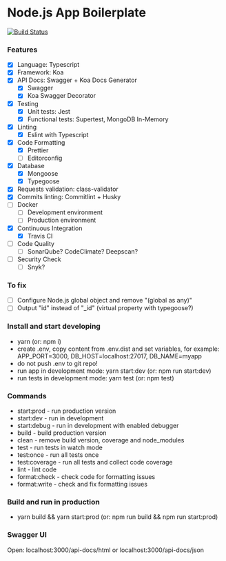 # Node.js App Boilerplate

[![Build Status](https://travis-ci.org/kryz81/koa-ts-boilerplate.svg?branch=master)](https://travis-ci.org/kryz81/koa-ts-boilerplate.svg?branch=master)

### Features

- [x] Language: Typescript
- [x] Framework: Koa
- [x] API Docs: Swagger + Koa Docs Generator
  - [x] Swagger
  - [x] Koa Swagger Decorator
- [x] Testing
  - [x] Unit tests: Jest
  - [x] Functional tests: Supertest, MongoDB In-Memory
- [x] Linting
  - [x] Eslint with Typescript
- [x] Code Formatting
  - [x] Prettier
  - [ ] Editorconfig
- [x] Database
  - [x] Mongoose
  - [x] Typegoose
- [x] Requests validation: class-validator
- [x] Commits linting: Commitlint + Husky
- [ ] Docker
  - [ ] Development environment
  - [ ] Production environment
- [x] Continuous Integration
  - [x] Travis CI
- [ ] Code Quality
  - [ ] SonarQube? CodeClimate? Deepscan?
- [ ] Security Check
  - [ ] Snyk?

### To fix

- [ ] Configure Node.js global object and remove "(global as any)"
- [ ] Output "id" instead of "\_id" (virtual property with typegoose?)

### Install and start developing

- yarn (or: npm i)
- create .env, copy content from .env.dist and set variables, for example: APP_PORT=3000, DB_HOST=localhost:27017, DB_NAME=myapp
- do not push .env to git repo!
- run app in development mode: yarn start:dev (or: npm run start:dev)
- run tests in development mode: yarn test (or: npm test)

### Commands

- start:prod - run production version
- start:dev - run in development
- start:debug - run in development with enabled debugger
- build - build production version
- clean - remove build version, coverage and node_modules
- test - run tests in watch mode
- test:once - run all tests once
- test:coverage - run all tests and collect code coverage
- lint - lint code
- format:check - check code for formatting issues
- format:write - check and fix formatting issues

### Build and run in production

- yarn build && yarn start:prod (or: npm run build && npm run start:prod)

### Swagger UI

Open: localhost:3000/api-docs/html or localhost:3000/api-docs/json
